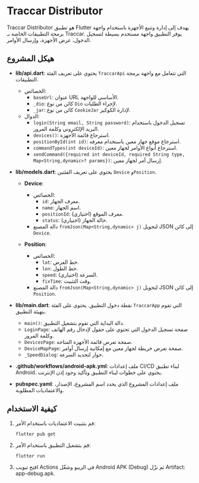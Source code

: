 # Traccar Distributor

Traccar Distributor هو تطبيق Flutter يهدف إلى إدارة وتتبع الأجهزة باستخدام واجهة برمجة التطبيقات الخاصة بـ Traccar. يوفر التطبيق واجهة مستخدم بسيطة لتسجيل الدخول، عرض الأجهزة، وإرسال الأوامر.

## هيكل المشروع

- **lib/api.dart**: يحتوي على تعريف الفئة `TraccarApi` التي تتعامل مع واجهة برمجة التطبيقات. 
  - الخصائص:
    - `baseUrl`: عنوان URL الأساسي للواجهة.
    - `_dio`: كائن من نوع `Dio` لإجراء الطلبات.
    - `_jar`: كائن من نوع `CookieJar` لإدارة الكوكيز.
  - الدوال:
    - `login(String email, String password)`: تسجيل الدخول باستخدام البريد الإلكتروني وكلمة المرور.
    - `devices()`: استرجاع قائمة الأجهزة.
    - `positionById(int id)`: استرجاع موقع جهاز معين باستخدام معرفه.
    - `commandTypes(int deviceId)`: استرجاع أنواع الأوامر لجهاز معين.
    - `sendCommand({required int deviceId, required String type, Map<String,dynamic>? params})`: إرسال أمر لجهاز معين.

- **lib/models.dart**: يحتوي على تعريف الفئتين `Device` و`Position`.
  - **Device**:
    - الخصائص:
      - `id`: معرف الجهاز.
      - `name`: اسم الجهاز.
      - `positionId`: معرف الموقع (اختياري).
      - `status`: حالة الجهاز (اختياري).
    - دالة المصنع `fromJson(Map<String,dynamic> j)` لتحويل JSON إلى كائن `Device`.
  
  - **Position**:
    - الخصائص:
      - `lat`: خط العرض.
      - `lon`: خط الطول.
      - `speed`: السرعة (اختياري).
      - `fixTime`: وقت التثبيت.
    - دالة المصنع `fromJson(Map<String,dynamic> j)` لتحويل JSON إلى كائن `Position`.

- **lib/main.dart**: نقطة دخول التطبيق. يحتوي على الفئة `TraccarApp` التي تقوم بتهيئة التطبيق.
  - `main()`: دالة البداية التي تقوم بتشغيل التطبيق.
  - `LoginPage`: صفحة تسجيل الدخول التي تحتوي على حقول لإدخال رقم الهاتف وكلمة المرور.
  - `DevicesPage`: صفحة تعرض قائمة الأجهزة المتاحة.
  - `DeviceMapPage`: صفحة تعرض خريطة لجهاز معين مع إمكانية إرسال أوامر.
  - `_SpeedDialog`: حوار لتحديد السرعة.

- **.github/workflows/android-apk.yml**: ملف إعدادات CI/CD لبناء تطبيق Android. يحتوي على خطوات لبناء التطبيق وتأكيد وجود إذن الإنترنت.

- **pubspec.yaml**: ملف إعدادات المشروع الذي يحدد اسم المشروع، الإصدار، والاعتماديات المطلوبة. 

## كيفية الاستخدام

1. قم بتثبيت الاعتماديات باستخدام الأمر:
   ```
   flutter pub get
   ```

2. قم بتشغيل التطبيق باستخدام الأمر:
   ```
   flutter run
   ```

3. افتح تبويب Actions في الريبو وشغّل Android APK (Debug) ثم نزّل Artifact: app-debug.apk.